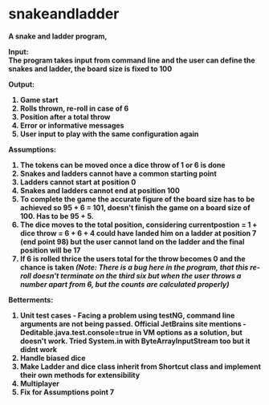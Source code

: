 # snakeandladder
<b> A snake and ladder program, <b>

<b>Input:</b><br>
The program takes input from command line and the user can define the snakes and ladder, the board size is fixed to 100

<b>Output: </b><br>
1. Game start 
2. Rolls thrown, re-roll in case of 6
3. Position after a total throw 
4. Error or informative messages
5. User input to play with the same configuration again

<b>Assumptions: </b><br>
1. The tokens can be moved once a dice throw of 1 or 6 is done
2. Snakes and ladders cannot have a common starting point
3. Ladders cannot start at position 0
4. Snakes and ladders cannot end at position 100
5. To complete the game the accurate figure of the board size has to be achieved so 95 + 6 = 101, doesn't finish the game on a board size of 100. Has to be 95 + 5. 
6. The dice moves to the total position, considering currentpostion = 1 + dice throw = 6 + 6 + 4 could have landed him on a ladder at position 7 (end point 98) but the user cannot land on the ladder and the final position will be 17
7. If 6 is rolled thrice the users total for the throw becomes 0 and the chance is taken <i>(Note: There is a bug here in the program, that this re-roll doesn't terminate on the third six but when the user throws a number apart from 6, but the counts are calculated properly) </i>

<b>Betterments: </b><br>
1. Unit test cases - Facing a problem using testNG, command line arguments are not being passed. Official JetBrains site mentions -Deditable.java.test.console=true in VM options as a solution, but doesn't work. Tried System.in with ByteArrayInputStream too but it didnt work 
2. Handle biased dice
3. Make Ladder and dice class inherit from Shortcut class and implement their own methods for extensibility
4. Multiplayer
5. Fix for Assumptions point 7
